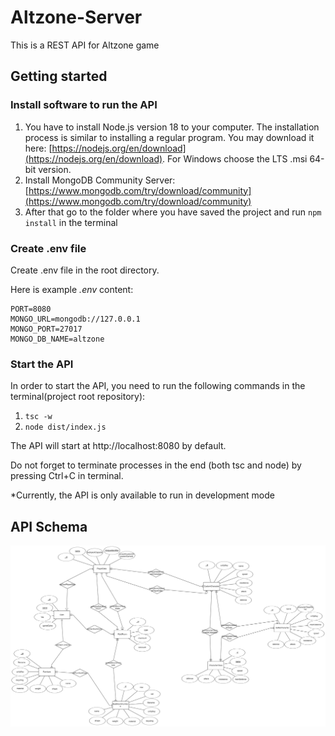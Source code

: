 # Altzone-Server

This is a REST API for Altzone game

## Getting started

### Install software to run the API
1. You have to install Node.js version 18 to your computer. The installation process is similar to installing a regular program. 
You may download it here: [https://nodejs.org/en/download](https://nodejs.org/en/download). For Windows choose the LTS .msi 64-bit version.
2. Install MongoDB Community Server: [https://www.mongodb.com/try/download/community](https://www.mongodb.com/try/download/community)
3. After that go to the folder where you have saved the project and run ```npm install``` in the terminal

### Create .env file
Create .env file in the root directory.

Here is example *.env* content:

    PORT=8080
    MONGO_URL=mongodb://127.0.0.1
    MONGO_PORT=27017
    MONGO_DB_NAME=altzone


### Start the API
In order to start the API, you need to run the following commands in the terminal(project root repository):
1. ```tsc -w```
2. ```node dist/index.js```

The API will start at http://localhost:8080 by default.

Do not forget to terminate processes in the end (both tsc and node) by pressing Ctrl+C in terminal.

*Currently, the API is only available to run in development mode

## API Schema

![ERD first part](doc/img/ERD.png)

